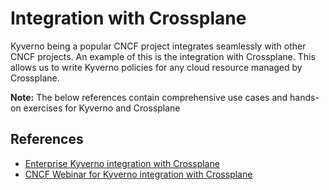# Integration with Crossplane

Kyverno being a popular CNCF project integrates seamlessly with other CNCF projects. An example of this is the integration with Crossplane. This allows us to write Kyverno policies for any cloud resource managed by Crossplane.

**Note:** The below references contain comprehensive use cases and hands-on exercises for Kyverno and Crossplane

## References
* [Enterprise Kyverno integration with Crossplane](https://github.com/nirmata/upbound-kyverno-ref/tree/main#readme)
* [CNCF Webinar for Kyverno integration with Crossplane](https://community.cncf.io/events/details/cncf-cncf-online-programs-presents-cncf-on-demand-webinar-securely-provisioning-cloud-resources-using-kyverno-and-crossplane/)